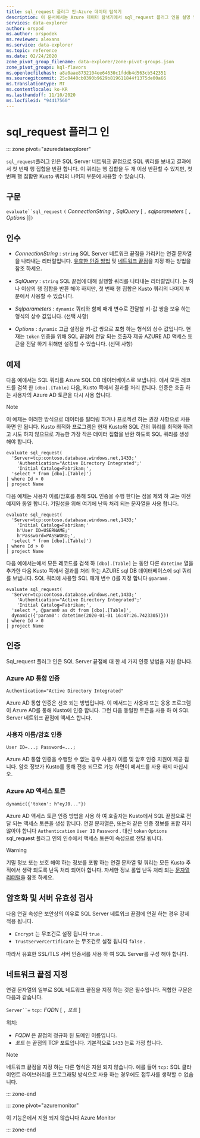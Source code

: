 ```yaml
---
title: sql_request 플러그 인-Azure 데이터 탐색기
description: 이 문서에서는 Azure 데이터 탐색기에서 sql_request 플러그 인을 설명 합니다.
services: data-explorer
author: orspod
ms.author: orspodek
ms.reviewer: alexans
ms.service: data-explorer
ms.topic: reference
ms.date: 02/24/2020
zone_pivot_group_filename: data-explorer/zone-pivot-groups.json
zone_pivot_groups: kql-flavors
ms.openlocfilehash: a8a0aae8732104ee64630c1fddb4d563cb542351
ms.sourcegitcommit: 25c0440cb0390b9629b819611844f1375de00a66
ms.translationtype: MT
ms.contentlocale: ko-KR
ms.lasthandoff: 11/10/2020
ms.locfileid: "94417560"
---
```

# <a name="sql_request-plugin"></a>sql_request 플러그 인

::: zone pivot="azuredataexplorer"

`sql_request`플러그 인은 SQL Server 네트워크 끝점으로 SQL 쿼리를 보내고 결과에서 첫 번째 행 집합을 반환 합니다.
이 쿼리는 행 집합을 두 개 이상 반환할 수 있지만, 첫 번째 행 집합만 Kusto 쿼리의 나머지 부분에 사용할 수 있습니다.

## <a name="syntax"></a>구문

  `evaluate``sql_request` `(` *ConnectionString* `,` *SqlQuery* [ `,` *sqlparameters* [ `,` *Options* ]]`)`

## <a name="arguments"></a>인수

* *ConnectionString* : `string` SQL Server 네트워크 끝점을 가리키는 연결 문자열을 나타내는 리터럴입니다. [유효한 인증 방법](#authentication) 및 [네트워크 끝점](#specify-the-network-endpoint)을 지정 하는 방법을 참조 하세요.

* *SqlQuery* : `string` SQL 끝점에 대해 실행할 쿼리를 나타내는 리터럴입니다. 는 하나 이상의 행 집합을 반환 해야 하지만, 첫 번째 행 집합은 Kusto 쿼리의 나머지 부분에서 사용할 수 있습니다.

* *Sqlparameters* : `dynamic` 쿼리와 함께 매개 변수로 전달할 키-값 쌍을 보유 하는 형식의 상수 값입니다. (선택 사항)
  
* *Options* : `dynamic` 고급 설정을 키-값 쌍으로 포함 하는 형식의 상수 값입니다. 현재는 `token` 인증을 위해 SQL 끝점에 전달 되는 호출자 제공 AZURE AD 액세스 토큰을 전달 하기 위해만 설정할 수 있습니다. (선택 사항)

## <a name="examples"></a>예제

다음 예에서는 SQL 쿼리를 Azure SQL DB 데이터베이스로 보냅니다. 에서 모든 레코드를 검색 한 `[dbo].[Table]` 다음, Kusto 쪽에서 결과를 처리 합니다. 인증은 호출 하는 사용자의 Azure AD 토큰을 다시 사용 합니다. 

> [!NOTE]
> 이 예제는 이러한 방식으로 데이터를 필터링 하거나 프로젝션 하는 권장 사항으로 사용 하면 안 됩니다. Kusto 최적화 프로그램은 현재 Kusto와 SQL 간의 쿼리를 최적화 하려고 시도 하지 않으므로 가능한 가장 작은 데이터 집합을 반환 하도록 SQL 쿼리를 생성 해야 합니다.

```kusto
evaluate sql_request(
  'Server=tcp:contoso.database.windows.net,1433;'
    'Authentication="Active Directory Integrated";'
    'Initial Catalog=Fabrikam;',
  'select * from [dbo].[Table]')
| where Id > 0
| project Name
```

다음 예제는 사용자 이름/암호를 통해 SQL 인증을 수행 한다는 점을 제외 하 고는 이전 예제와 동일 합니다. 기밀성을 위해 여기에 난독 처리 되는 문자열을 사용 합니다.

```kusto
evaluate sql_request(
  'Server=tcp:contoso.database.windows.net,1433;'
    'Initial Catalog=Fabrikam;'
    h'User ID=USERNAME;'
    h'Password=PASSWORD;',
  'select * from [dbo].[Table]')
| where Id > 0
| project Name
```

다음 예에서는에서 모든 레코드를 검색 하 `[dbo].[Table]` 는 동안 다른 `datetime` 열을 추가한 다음 Kusto 쪽에서 결과를 처리 하는 AZURE sql DB 데이터베이스에 sql 쿼리를 보냅니다.
SQL 쿼리에 사용할 SQL 매개 변수 ()를 지정 합니다 `@param0` .

```kusto
evaluate sql_request(
  'Server=tcp:contoso.database.windows.net,1433;'
    'Authentication="Active Directory Integrated";'
    'Initial Catalog=Fabrikam;',
  'select *, @param0 as dt from [dbo].[Table]',
  dynamic({'param0': datetime(2020-01-01 16:47:26.7423305)}))
| where Id > 0
| project Name
```

## <a name="authentication"></a>인증

Sql_request 플러그 인은 SQL Server 끝점에 대 한 세 가지 인증 방법을 지원 합니다.

### <a name="azure-ad-integrated-authentication"></a>Azure AD 통합 인증 

`Authentication="Active Directory Integrated"`

  Azure AD 통합 인증은 선호 되는 방법입니다. 이 메서드는 사용자 또는 응용 프로그램이 Azure AD를 통해 Kusto에 인증 합니다. 그런 다음 동일한 토큰을 사용 하 여 SQL Server 네트워크 끝점에 액세스 합니다.

### <a name="usernamepassword-authentication"></a>사용자 이름/암호 인증

`User ID=...; Password=...;`

  Azure AD 통합 인증을 수행할 수 없는 경우 사용자 이름 및 암호 인증 지원이 제공 됩니다. 암호 정보가 Kusto를 통해 전송 되므로 가능 하면이 메서드를 사용 하지 마십시오.

### <a name="azure-ad-access-token"></a>Azure AD 액세스 토큰

`dynamic({'token': h"eyJ0..."})`

   Azure AD 액세스 토큰 인증 방법을 사용 하 여 호출자는 Kusto에서 SQL 끝점으로 전달 되는 액세스 토큰을 생성 합니다. 연결 문자열은, 또는와 같은 인증 정보를 포함 하지 않아야 합니다 `Authentication` `User ID` `Password` . 대신 `token` `Options` sql_request 플러그 인의 인수에서 액세스 토큰이 속성으로 전달 됩니다.
     
> [!WARNING]
> 기밀 정보 또는 보호 해야 하는 정보를 포함 하는 연결 문자열 및 쿼리는 모든 Kusto 추적에서 생략 되도록 난독 처리 되어야 합니다.
> 자세한 정보 롤업 난독 처리 되는 [문자열 리터럴](scalar-data-types/string.md#obfuscated-string-literals)을 참조 하세요.

## <a name="encryption-and-server-validation"></a>암호화 및 서버 유효성 검사

다음 연결 속성은 보안상의 이유로 SQL Server 네트워크 끝점에 연결 하는 경우 강제 적용 됩니다.

* `Encrypt` 는 무조건로 설정 됩니다 `true` .
* `TrustServerCertificate` 는 무조건로 설정 됩니다 `false` .

따라서 유효한 SSL/TLS 서버 인증서를 사용 하 여 SQL Server를 구성 해야 합니다.

## <a name="specify-the-network-endpoint"></a>네트워크 끝점 지정

연결 문자열의 일부로 SQL 네트워크 끝점을 지정 하는 것은 필수입니다.
적합한 구문은 다음과 같습니다.

`Server``=` `tcp:` *FQDN* [ `,` *포트* ]

위치:

* *FQDN* 은 끝점의 정규화 된 도메인 이름입니다.
* *포트* 는 끝점의 TCP 포트입니다. 기본적으로 `1433` 는로 가정 합니다.

> [!NOTE]
> 네트워크 끝점을 지정 하는 다른 형식은 지원 되지 않습니다.
> 예를 들어 `tcp:` SQL 클라이언트 라이브러리를 프로그래밍 방식으로 사용 하는 경우에도 접두사를 생략할 수 없습니다.

::: zone-end

::: zone pivot="azuremonitor"

이 기능은에서 지원 되지 않습니다 Azure Monitor

::: zone-end
